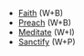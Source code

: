 - [Faith](</SkillSystem/Specialties/Faith.md>) (W+B)
- [Preach](</SkillSystem/Specialties/Preach.md>) (W+B)
- [Meditate](</SkillSystem/Specialties/Meditate.md>) (W+I)
- [Sanctify](</SkillSystem/Specialties/Sanctify.md>) (W+P)
